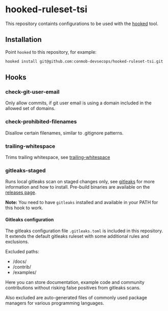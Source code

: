 # hooked-ruleset-tsi

This repository containts configurations to be used with the [hooked](https://github.com/conmob-devsecops/hooked) tool.

## Installation

Point `hooked` to this repository, for example:

```bash
hooked install git@github.com:conmob-devsecops/hooked-ruleset-tsi.git
```

## Hooks

### check-git-user-email

Only allow commits, if git user email is using a domain included in the allowed set of domains.

### check-prohibited-filenames

Disallow certain filenames, similar to .gitignore patterns.

### trailing-whitespace

Trims trailing whitespace, see [trailing-whitespace](https://github.com/pre-commit/pre-commit-hooks?tab=readme-ov-file#trailing-whitespace)

### gitleaks-staged

Runs local gitleaks scan on staged changes only, see [gitleaks](https://github.com/gitleaks/gitleaks) for more information
and how to install. Pre-build binaries are available on the [releases page](https://github.com/gitleaks/gitleaks/releases).

**Note:** You need to have `gitleaks` installed and available in your PATH for this hook to work.

#### Gitleaks configuration

The gitleaks configuration file `.gitleaks.toml` is included in this repository. It extends the default gitleaks ruleset
with some additional rules and exclusions.

Excluded paths:

- /docs/
- /contrib/
- /examples/

Here you can store documentation, example code and community contributions without risking false positives from
gitleaks scans.

Also excluded are auto-generated files of commonly used package managers for various programming languages.
